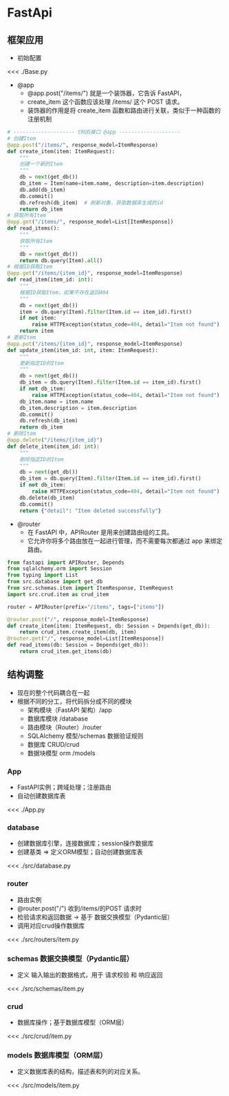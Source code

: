 # FastApi
## 框架应用

- 初始配置

<<< ./Base.py

- @app
  - @app.post("/items/") 就是一个装饰器，它告诉 FastAPI，
  - create_item 这个函数应该处理 /items/ 这个 POST 请求。
  - 装饰器的作用是将 create_item 函数和路由进行关联，类似于一种函数的注册机制
```py
# -------------------- CRUD接口 @app --------------------
# 创建Item
@app.post("/items/", response_model=ItemResponse)
def create_item(item: ItemRequest):
    """
    创建一个新的Item
    """
    db = next(get_db())
    db_item = Item(name=item.name, description=item.description)
    db.add(db_item)
    db.commit()
    db.refresh(db_item)  # 刷新对象，获取数据库生成的id
    return db_item
# 获取所有Item
@app.get("/items/", response_model=List[ItemResponse])
def read_items():
    """
    获取所有Item
    """
    db = next(get_db())
    return db.query(Item).all()
# 根据ID获取Item
@app.get("/items/{item_id}", response_model=ItemResponse)
def read_item(item_id: int):
    """
    根据ID获取Item，如果不存在返回404
    """
    db = next(get_db())
    item = db.query(Item).filter(Item.id == item_id).first()
    if not item:
        raise HTTPException(status_code=404, detail="Item not found")
    return item
# 更新Item
@app.put("/items/{item_id}", response_model=ItemResponse)
def update_item(item_id: int, item: ItemRequest):
    """
    更新指定ID的Item
    """
    db = next(get_db())
    db_item = db.query(Item).filter(Item.id == item_id).first()
    if not db_item:
        raise HTTPException(status_code=404, detail="Item not found")
    db_item.name = item.name
    db_item.description = item.description
    db.commit()
    db.refresh(db_item)
    return db_item
# 删除Item
@app.delete("/items/{item_id}")
def delete_item(item_id: int):
    """
    删除指定ID的Item
    """
    db = next(get_db())
    db_item = db.query(Item).filter(Item.id == item_id).first()
    if not db_item:
        raise HTTPException(status_code=404, detail="Item not found")
    db.delete(db_item)
    db.commit()
    return {"detail": "Item deleted successfully"}
```
- @router
  - 在 FastAPI 中，APIRouter 是用来创建路由组的工具。
  - 它允许你将多个路由放在一起进行管理，而不需要每次都通过 app 来绑定路由。
```py
from fastapi import APIRouter, Depends
from sqlalchemy.orm import Session
from typing import List
from src.database import get_db
from src.schemas.item import ItemResponse, ItemRequest
import src.crud.item as crud_item

router = APIRouter(prefix="/items", tags=["items"])

@router.post("/", response_model=ItemResponse)
def create_item(item: ItemRequest, db: Session = Depends(get_db)):
    return crud_item.create_item(db, item)
@router.get("/", response_model=List[ItemResponse])
def read_items(db: Session = Depends(get_db)):
    return crud_item.get_items(db)
```
## 结构调整
- 现在的整个代码耦合在一起
- 根据不同的分工，将代码拆分成不同的模块
  - 架构模块（FastAPI 架构）/app
  - 数据库模块 /database
  - 路由模块（Router）/router
  - SQLAlchemy 模型/schemas 数据验证规则
  - 数据库 CRUD/crud
  - 数据块模型 orm  /models
### App
- FastAPI实例；跨域处理；注册路由
- 自动创建数据库表

<<< ./App.py

### database
- 创建数据库引擎，连接数据库；session操作数据库
- 创建基类 => 定义ORM模型；自动创建数据库表

<<< ./src/database.py

### router
- 路由实例
- @router.post("/") 收到/items/的POST 请求时
- 检验请求和返回数据 -> 基于 数据交换模型（Pydantic层）
- 调用对应crud操作数据库

<<< ./src/routers/item.py

### schemas  数据交换模型（Pydantic层）
- 定义 输入输出的数据格式，用于 请求校验 和 响应返回

<<< ./src/schemas/item.py

### crud
- 数据库操作；基于数据库模型（ORM层）

<<< ./src/crud/item.py

### models 数据库模型（ORM层）
- 定义数据库表的结构，描述表和列的对应关系。

<<< ./src/models/item.py
